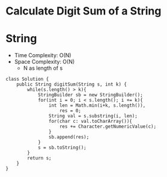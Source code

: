 # Calculate Digit Sum of a String
# String
* Time Complexity: O(N)
* Space Complexity: O(N)
	* N as length of s
```
class Solution {
    public String digitSum(String s, int k) {
        while(s.length() > k){
            StringBuilder sb = new StringBuilder();
            for(int i = 0; i < s.length(); i += k){
                int len = Math.min(i+k, s.length()),
                    res = 0;
                String val = s.substring(i, len);
                for(char c: val.toCharArray()){
                    res += Character.getNumericValue(c);
                }
                sb.append(res);
            }
            s = sb.toString();
        }
        return s;
    }
}
```